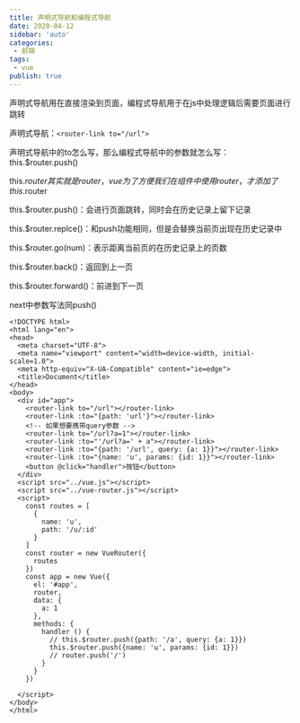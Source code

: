 ```yaml
---
title: 声明式导航和编程式导航
date: 2020-04-12
sidebar: 'auto'
categories:
 - 前端
tags:
 - vue
publish: true
---
```

声明式导航用在直接渲染到页面，编程式导航用于在js中处理逻辑后需要页面进行跳转
<!-- more -->

声明式导航：`<router-link to="/url">`

声明式导航中的to怎么写，那么编程式导航中的参数就怎么写：this.$router.push()

this.$router其实就是router，vue为了方便我们在组件中使用router，才添加了this.$router

this.$router.push()：会进行页面跳转，同时会在历史记录上留下记录

this.$router.replce()：和push功能相同，但是会替换当前页出现在历史记录中
  
this.$router.go(num)：表示距离当前页的在历史记录上的页数

this.$router.back()：返回到上一页

this.$router.forward()：前进到下一页

next中参数写法同push()

```
<!DOCTYPE html>
<html lang="en">
<head>
  <meta charset="UTF-8">
  <meta name="viewport" content="width=device-width, initial-scale=1.0">
  <meta http-equiv="X-UA-Compatible" content="ie=edge">
  <title>Document</title>
</head>
<body>
  <div id="app">
    <router-link to="/url"></router-link>
    <router-link :to="{path: 'url'}"></router-link>
    <!-- 如果想要携带query参数 -->
    <router-link to="/url?a=1"></router-link>
    <router-link :to="'/url?a=' + a"></router-link>
    <router-link :to="{path: '/url', query: {a: 1}}"></router-link>
    <router-link :to="{name: 'u', params: {id: 1}}"></router-link>
    <button @click="handler">按钮</button>
  </div>
  <script src="../vue.js"></script>
  <script src="../vue-router.js"></script>
  <script>
    const routes = [
      {
        name: 'u',
        path: '/u/:id'
      }
    ]
    const router = new VueRouter({
      routes
    })
    const app = new Vue({
      el: '#app',
      router,
      data: {
        a: 1
      },
      methods: {
        handler () {
          // this.$router.push({path: '/a', query: {a: 1}})
          this.$router.push({name: 'u', params: {id: 1}})
          // router.push('/')
        }
      }
    })
  
  </script>
</body>
</html>
```
